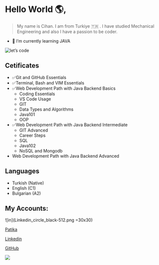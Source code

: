# Hello World 🌎, 

> My name is Cihan. I am from Turkiye 🇹🇷 . I have studied Mechanical Engineering and also I have a passion to be coder.

- 🌱 I’m currently learning JAVA

![let’s code](https://github.com/cihangr/cihangr/assets/138358253/162936b3-9cb3-4746-a619-3b243ac81a61)

## Cetificates

- ✅Git and GitHub Essentials
- ✅Terminal, Bash and VIM Essentials
- ✅Web Development Path with Java Backend Basics
  * Coding Essentials
  * VS Code Usage
  * GIT
  * Data Types and Algorithms
  * Java101
  * OOP
- ✅Web Development Path with Java Backend Intermediate
  * GIT Advanced
  * Career Steps
  * SQL
  * Java102
  * NoSQL and Mongodb
- Web Development Path with Java Backend Advanced

## Languages

- Turkish (Native)
- English (C1)
- Bulgarian (A2)

## My Accounts:
![in](Linkedin_circle_black-512.png =30x30)

[Patika](https://academy.patika.dev/profile)

[Linkedin](https://www.linkedin.com/in/cihangr/)

[GitHub](https://github.com/cihangr)

[![](https://visitcount.itsvg.in/api?id=cihangr&label=Profile%20Views&color=12&icon=0&pretty=true)](https://visitcount.itsvg.in)
